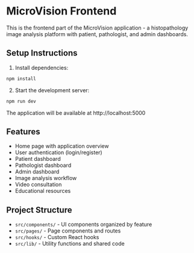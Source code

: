 # MicroVision Frontend

This is the frontend part of the MicroVision application - a histopathology image analysis platform with patient, pathologist, and admin dashboards.

## Setup Instructions

1. Install dependencies:
```bash
npm install
```

2. Start the development server:
```bash
npm run dev
```

The application will be available at http://localhost:5000

## Features

- Home page with application overview
- User authentication (login/register)
- Patient dashboard
- Pathologist dashboard
- Admin dashboard
- Image analysis workflow
- Video consultation
- Educational resources

## Project Structure

- `src/components/` - UI components organized by feature
- `src/pages/` - Page components and routes
- `src/hooks/` - Custom React hooks
- `src/lib/` - Utility functions and shared code